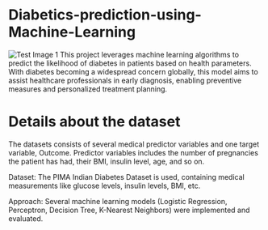 # Diabetics-prediction-using-Machine-Learning
![Test Image 1](https://res.cloudinary.com/grohealth/image/upload/c_fill,f_auto,fl_lossy,h_650,q_auto,w_1085/v1581695681/DCUK/Content/causes-of-diabetes.png)
This project leverages machine learning algorithms to predict the likelihood of diabetes in patients based on health parameters. With diabetes becoming a widespread concern globally, this model aims to assist healthcare professionals in early diagnosis, enabling preventive measures and personalized treatment planning.

# Details about the dataset
The datasets consists of several medical predictor variables and one target variable, Outcome. Predictor variables includes the number of pregnancies the patient has had, their BMI, insulin level, age, and so on.

Dataset: The PIMA Indian Diabetes Dataset is used, containing medical measurements like glucose levels, insulin levels, BMI, etc.

Approach: Several machine learning models (Logistic Regression, Perceptron, Decision Tree, K-Nearest Neighbors) were implemented and evaluated.



